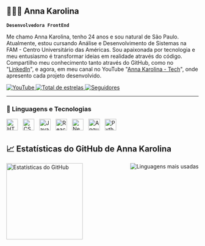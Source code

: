 ## 👩🏻‍💻 Anna Karolina

**`Desenvolvedora FrontEnd`**

Me chamo Anna Karolina, tenho 24 anos e sou natural de São Paulo. Atualmente, estou cursando Análise e Desenvolvimento de Sistemas na FAM - Centro Universitário das Américas. Sou apaixonada por tecnologia e meu entusiasmo é transformar ideias em realidade através do código. Compartilho meu conhecimento tanto através do GitHub, como no "[LinkedIn](https://www.linkedin.com/in/anna-karolina-sampaio/)", e agora, em meu canal no YouTube "[Anna Karolina - Tech](https://www.youtube.com/@annakarolina18)", onde apresento cada projeto desenvolvido.

<p align="left">
    <a href="https://www.youtube.com/@annakarolina18">
        <img 
            alt="YouTube" 
            title="Meu canal no YouTube" 
            src="https://camo.githubusercontent.com/a67feba4f5643de3002051e6c0957687aa81bab72741956e80905f3589795ddb/68747470733a2f2f696d672e736869656c64732e696f2f62616467652f596f75547562652d2532334646303030302e7376673f7374796c653d666f722d7468652d6261646765266c6f676f3d596f7554756265266c6f676f436f6c6f723d7768697465"
        />
    </a>
    <a href="https://github.com/annakdss?tab=repositories&sort=stargazers">
        <img 
            alt="Total de estrelas" 
            title="Total de estrelas GitHub" 
            src="https://custom-icon-badges.demolab.com/github/stars/annakdss?color=55960c&style=for-the-badge&labelColor=488207&logo=star&label=estrelas"
        />
    </a>
    <a href="https://github.com/annakdss?tab=followers">
        <img 
            alt="Seguidores" 
            title="Me siga no GitHub" 
            src="https://custom-icon-badges.demolab.com/github/followers/annakdss?color=236ad3&labelColor=1155ba&style=for-the-badge&logo=github&label=Seguidores&logoColor=white"
        />
    </a>
</p>

---

### 🤖 Linguagens e Tecnologias

<img 
    align="left" 
    alt="HTML"
    title="HTML" 
    width="30px" 
    style="padding-right: 10px;" 
    src="https://cdn.jsdelivr.net/gh/devicons/devicon@latest/icons/html5/html5-original.svg" 
/>
<img 
    align="left" 
    alt="CSS" 
    title="CSS"
    width="30px" 
    style="padding-right: 10px;" 
    src="https://cdn.jsdelivr.net/gh/devicons/devicon@latest/icons/css3/css3-original.svg" 
/>
<img 
    align="left" 
    alt="JavaScript" 
    title="JavaScript"
    width="30px" 
    style="padding-right: 10px;" 
    src="https://cdn.jsdelivr.net/gh/devicons/devicon@latest/icons/javascript/javascript-original.svg" 
/>
<img 
    align="left" 
    alt="React"
    title="React" 
    width="30px" 
    style="padding-right: 10px;" 
    src="https://cdn.jsdelivr.net/gh/devicons/devicon@latest/icons/react/react-original.svg" 
/>
<img 
    align="left" 
    alt="Next.js" 
    title="Next.js"
    width="30px" 
    style="padding-right: 10px;" 
    src="https://cdn.jsdelivr.net/gh/devicons/devicon@latest/icons/nextjs/nextjs-original.svg" 
/>
<img 
    align="left" 
    alt="Angular" 
    title="Angular"
    width="30px" 
    style="padding-right: 10px;" 
    src="https://cdn.jsdelivr.net/gh/devicons/devicon@latest/icons/angularjs/angularjs-original.svg" 
/>
<img 
    align="left" 
    alt="Python" 
    title="Python"
    width="30px" 
    style="padding-right: 10px;" 
    src="https://cdn.jsdelivr.net/gh/devicons/devicon@latest/icons/python/python-original.svg" 
/>

<br/>
<br/>

## 📈 Estatísticas do GitHub de Anna Karolina

<div style="display: flex; justify-content: space-between;">
    <img src="https://github-readme-stats.vercel.app/api?username=annakdss&show_icons=true&theme=radical&locale=pt-br" alt="Estatísticas do GitHub" style=style="padding-right: 10px; height="200"/>
    <img src="https://github-readme-stats.vercel.app/api/top-langs/?username=annakdss&layout=compact&theme=radical&locale=pt-br" alt="Linguagens mais usadas" style="margin-left: 50px;"/>
</div>
